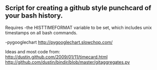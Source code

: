 Script for creating a github style punchcard of your bash history.
------------------------------------------------------------------

Requires
-the HISTTIMEFORMAT variable to be set, which includes unix timestamps 
on all bash commands.

-pygooglechart
http://pygooglechart.slowchop.com/

Ideas and most code from:
http://dustin.github.com/2009/01/11/timecard.html
http://github.com/dustin/bindir/blob/master/gitaggregates.py
